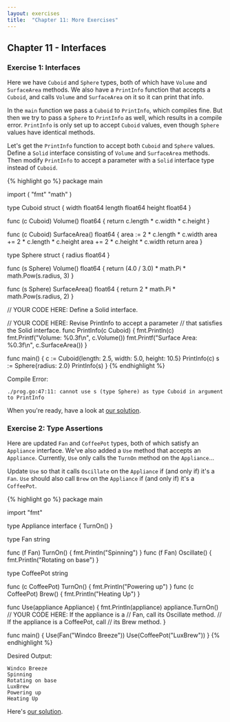 ```yaml
---
layout: exercises
title:  "Chapter 11: More Exercises"
---
```


## Chapter 11 - Interfaces

### Exercise 1: Interfaces

Here we have `Cuboid` and `Sphere` types, both of which have `Volume` and `SurfaceArea` methods. We also have a `PrintInfo` function that accepts a `Cuboid`, and calls `Volume` and `SurfaceArea` on it so it can print that info.

In the `main` function we pass a `Cuboid` to `PrintInfo`, which compiles fine. But then we try to pass a `Sphere` to `PrintInfo` as well, which results in a compile error. `PrintInfo` is only set up to accept `Cuboid` values, even though `Sphere` values have identical methods.

Let's get the `PrintInfo` function to accept both `Cuboid` and `Sphere` values. Define a `Solid` interface consisting of `Volume` and `SurfaceArea` methods. Then modify `PrintInfo` to accept a parameter with a `Solid` interface type instead of `Cuboid`.

{% highlight go %}
package main

import (
	"fmt"
	"math"
)

type Cuboid struct {
	width  float64
	length float64
	height float64
}

func (c Cuboid) Volume() float64 {
	return c.length * c.width * c.height
}

func (c Cuboid) SurfaceArea() float64 {
	area := 2 * c.length * c.width
	area += 2 * c.length * c.height
	area += 2 * c.height * c.width
	return area
}

type Sphere struct {
	radius float64
}

func (s Sphere) Volume() float64 {
	return (4.0 / 3.0) * math.Pi * math.Pow(s.radius, 3)
}

func (s Sphere) SurfaceArea() float64 {
	return 2 * math.Pi * math.Pow(s.radius, 2)
}

// YOUR CODE HERE: Define a Solid interface.

// YOUR CODE HERE: Revise PrintInfo to accept a parameter
// that satisfies the Solid interface.
func PrintInfo(c Cuboid) {
	fmt.Println(c)
	fmt.Printf("Volume: %0.3f\n", c.Volume())
	fmt.Printf("Surface Area: %0.3f\n", c.SurfaceArea())
}

func main() {
	c := Cuboid{length: 2.5, width: 5.0, height: 10.5}
	PrintInfo(c)
	s := Sphere{radius: 2.0}
	PrintInfo(s)
}
{% endhighlight %}

Compile Error:

``` text
./prog.go:47:11: cannot use s (type Sphere) as type Cuboid in argument to PrintInfo
```

When you're ready, have a look at [our solution](/solutions/ch11_01.html).

### Exercise 2: Type Assertions

Here are updated `Fan` and `CoffeePot` types, both of which satisfy an `Appliance` interface. We've also added a `Use` method that accepts an `Appliance`. Currently, `Use` only calls the `TurnOn` method on the `Appliance`...

Update `Use` so that it calls `Oscillate` on the `Appliance` if (and only if) it's a `Fan`. `Use` should also call `Brew` on the `Appliance` if (and only if) it's a `CoffeePot`.

{% highlight go %}
package main

import "fmt"

type Appliance interface {
	TurnOn()
}

type Fan string

func (f Fan) TurnOn() {
	fmt.Println("Spinning")
}
func (f Fan) Oscillate() {
	fmt.Println("Rotating on base")
}

type CoffeePot string

func (c CoffeePot) TurnOn() {
	fmt.Println("Powering up")
}
func (c CoffeePot) Brew() {
	fmt.Println("Heating Up")
}

func Use(appliance Appliance) {
	fmt.Println(appliance)
	appliance.TurnOn()
	// YOUR CODE HERE: If the appliance is a
	// Fan, call its Oscillate method.
	// If the appliance is a CoffeePot, call
	// its Brew method.
}

func main() {
	Use(Fan("Windco Breeze"))
	Use(CoffeePot("LuxBrew"))
}
{% endhighlight %}

Desired Output:

``` text
Windco Breeze
Spinning
Rotating on base
LuxBrew
Powering up
Heating Up
```

Here's [our solution](/solutions/ch11_02.html).
